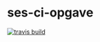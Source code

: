 # ses-ci-opgave

[![travis build](https://travis-ci.org/github/deenr/ses-ci-opgave.svg?branch=master)](https://travis-ci.org/github/deenr/ses-ci-opgave)
